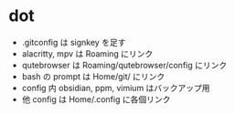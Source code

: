 # dot

- .gitconfig は signkey を足す
- alacritty, mpv は Roaming にリンク
- qutebrowser は Roaming/qutebrowser/config にリンク
- bash の prompt は Home/git/ にリンク
- config 内 obsidian, ppm, vimium はバックアップ用
- 他 config は Home/.config に各個リンク
